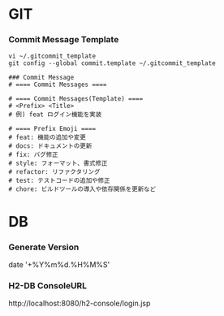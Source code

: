 # GIT
### Commit Message Template
```
vi ~/.gitcommit_template
git config --global commit.template ~/.gitcommit_template
```

```
### Commit Message
# ==== Commit Messages ====

# ==== Commit Messages(Template) ====
# <Prefix> <Title>
# 例) feat ログイン機能を実装

# ==== Prefix Emoji ====
# feat: 機能の追加や変更
# docs: ドキュメントの更新
# fix: バグ修正
# style: フォーマット、書式修正
# refactor: リファクタリング
# test: テストコードの追加や修正
# chore: ビルドツールの導入や依存関係を更新など
```

# DB
### Generate Version 
date '+%Y%m%d.%H%M%S'

### H2-DB ConsoleURL
http://localhost:8080/h2-console/login.jsp